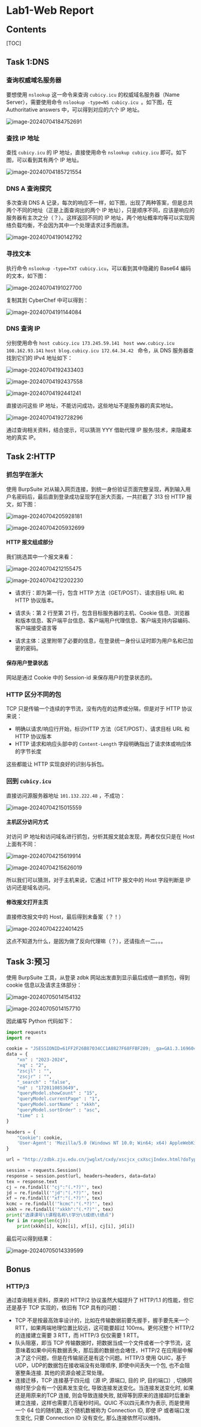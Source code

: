# Lab1-Web Report

**<font size=5>Contents</font>**

[TOC]



## Task 1:DNS

### 查询权威域名服务器

要想使用 `nslookup` 这一命令来查询 `cubicy.icu` 的权威域名服务器（Name Server），需要使用命令 `nslookup -type=NS cubicy.icu `。如下图，在Authoritative answers 中，可以得到对应的六个 IP 地址。

![image-20240704184752691](../../assets/image-20240704184752691.png)

### 查找 IP 地址

查找 `cubicy.icu` 的 IP 地址，直接使用命令 `nslookup cubicy.icu` 即可。如下图，可以看到其有两个 IP 地址。

![image-20240704185721554](../../assets/image-20240704185721554.png)

### DNS A 查询探究

多次查询 DNS A 记录，每次的响应不一样，如下图，出现了两种答案，但是总共两个不同的地址（正是上面查询出的两个 IP 地址），只是顺序不同，应该是响应的服务器有主次之分（？）。这样返回不同的 IP 地址，两个地址概率均等可以实现网络负载均衡，不会因为其中一个处理请求过多而崩溃。

![image-20240704190142792](../../assets/image-20240704190142792.png)

### 寻找文本

执行命令 `nslookup -type=TXT cubicy.icu`，可以看到其中隐藏的 Base64 编码的文本，如下图：

![image-20240704191027700](../../assets/image-20240704191027700.png)

复制其到 CyberChef 中可以得到：

![image-20240704191144084](../../assets/image-20240704191144084.png)

### DNS 查询 IP

分别使用命令 `host cubicy.icu 173.245.59.141 ` `host www.cubicy.icu 108.162.93.141` `host blog.cubicy.icu 172.64.34.42 ` 命令，从 DNS 服务器查找到它们的 IPv4 地址如下：

![image-20240704192433403](../../assets/image-20240704192433403.png)

![image-20240704192437558](../../assets/image-20240704192437558.png)

![image-20240704192441241](../../assets/image-20240704192441241.png)

直接访问这些 IP 地址，不能访问成功，这些地址不是服务器的真实地址。

![image-20240704192728296](../../assets/image-20240704192728296.png)

通过查询相关资料，结合提示，可以猜测 YYY 借助代理 IP 服务/技术，来隐藏本地的真实 IP。

## Task 2:HTTP

### 抓包学在浙大

使用 BurpSuite 对从输入网页连接，到统一身份验证页面完整呈现，再到输入用户名密码后，最后直到登录成功呈现学在浙大页面，一共拦截了 313 份 HTTP 报文，如下图：

![image-20240704205928181](../../assets/image-20240704205928181.png)

![image-20240704205932699](../../assets/image-20240704205932699.png)

#### HTTP 报文组成部分

我们挑选其中一个报文来看：

![image-20240704212155475](../../assets/image-20240704212155475.png)

![image-20240704212202230](../../assets/image-20240704212202230.png)

- 请求行：即为第一行，包含 HTTP 方法（GET/POST）、请求目标 URL 和 HTTP 协议版本。

- 请求头：第 2 行至第 21 行，包含目标服务器的主机、Cookie 信息、浏览器和版本信息、客户端平台信息、客户端用户代理信息、客户端支持内容编码、客户端接受语言等
- 请求主体：这里附带了必要的信息，在登录统一身份认证时即为用户名和已加密的密码。

#### 保存用户登录状态

网站是通过 Cookie 中的 Session-id 来保存用户的登录状态的。

### HTTP 区分不同的包

TCP 只是传输一个连续的字节流，没有内在的边界或分隔，但是对于 HTTP 协议来说：

- 明确以请求/响应行开始，标识HTTP 方法（GET/POST）、请求目标 URL 和 HTTP 协议版本
-  HTTP 请求和响应头部中的 `Content-Length` 字段明确指出了请求体或响应体的字节长度

这些都能让 HTTP 实现良好的识别与拆包。

### 回到 `cubicy.icu`

直接访问源服务器地址 `101.132.222.48` ，不成功：

![image-20240704215015559](../../assets/image-20240704215015559.png)

#### 主机区分访问方式

对访问 IP 地址和访问域名进行抓包，分析其报文就会发现，两者仅仅只是在 Host 上面有不同：

![image-20240704215619914](../../assets/image-20240704215619914.png)

![image-20240704215626019](../../assets/image-20240704215626019.png)

所以我们可以猜测，对于主机来说，它通过 HTTP 报文中的 Host 字段判断是 IP 访问还是域名访问。

#### 修改报文打开主页

直接修改报文中的 Host，最后得到未备案（？！）

![image-20240704222401425](../../assets/image-20240704222401425.png)

这点不知道为什么，是因为做了反向代理嘛（？），还请指点一二。。。

## Task 3:预习

使用 BurpSuite 工具，从登录 zdbk 网站出发直到显示最后成绩一直抓包，得到 cookie 信息以及请求主体部分：

![image-20240705014154132](../../assets/image-20240705014154132.png)

![image-20240705014157710](../../assets/image-20240705014157710.png)

因此编写 Python 代码如下：

```python
import requests
import re

cookie = "JSESSIONID=61FF2F26B87034CC1A8827F68FFBF289; _ga=GA1.3.1696040056.1720097714; route=c2c4d5a14bbc5b6918b307746d272ddd; _csrf=S8mwplVi9KWoF2WQ0TlCeDrgL%2FuHmofIgtZP93kMOr8%3D; _pv0=GT6bXJKkXUcLOWI%2B4sO%2B2q9UubsYaVdyTCAY4J5yrRzDVJgKZ4%2FEGR1X9yBpSgwUMK0Xzk7GVcLjbBToFXMyOmnInzNYBYQ%2BUCxULcdeviD%2BduezzoTSDfnqioMd79AE268eeIdlrkyXfpQPPdIKDjpdpXJTilCko1OPuembjSzAiaMWy42iUDNYVWnxN%2BeqC%2FxkrjFSITAeA%2FZ1BnrmhXAREWgogV3qDetWP8T%2Bth5KMvkQBHzm1hQwtogsBRQudYqGWzPS%2Ffg%2Fg53B36MV2i%2Bg5v6dOnnxk6lIrfqvLMbbQ6LhrBwk4kmKbrRoeU9y0CBTvou2qJUb01pJKmbY3W%2B9AwH9sIe2E3rbYJ6JvUAbpq6ek8GgpueQ8zs7vKzG4b6%2F1YwQyuTGUl9xaY5rAYfXVJicCKCahNE1vjkcqqU%3D; _pf0=3Zzmz5gda5VcxfoLSPBS9e602NxL2LWSaqFpPlQxDrA%3D; _pc0=bAed1gAgJ3L%2BRpdpaEdDO7Bxmd1um%2FYHU2D%2BbRu7pMfc%2BZPri344MShVOO9Powg5; iPlanetDirectoryPro=CTRKI9vG6WnhlAJXKG0qS5WTSG4gJbcez8lvYHfovRhqqgD%2B8W0Kouhk0sTOgfAqgSubHIWiso3ug6pJS8KGW1Mq20P56o7yIJXoFxVZ2BeN3xAnJCy2oTIP1PyrFic0WfbJXzGiPM9gLReamP84MB%2FrrLE8Y%2BKUdrVaM4OKBNzct3frSVqol8c6zfQfgmXxB%2BF%2FsBpnZ2QapGx5wAt7OSw9TBMU3z70UqH6sqQB846MXK1wR26z0KMAlbM%2Fka8VwJJpDc8n5CzNFp0%2FZTVBaZiH%2FfaElC9yFbhmFt4%2BkE9Hq2cwaQ%2Ff%2F8uTN8x5p7i4HYvX0%2Fvun9HZ6NW6uUu%2BepCcSTQ2oR0ePdgf%2Frg5kLE%3D"
data = {
    "xn" : "2023-2024",
    "xq" : "2",
    "zscjl" : "",
    "zscjr" : "",
    "_search" : "false",
    "nd" : "1720110853649",
    "queryModel.showCount" : "15",
    "queryModel.currentPage" : "1",
    "queryModel.sortName" : "xkkh",
    "queryModel.sortOrder" : "asc",
    "time" : 1
}

headers = {
    "Cookie": cookie,
    'User-Agent': 'Mozilla/5.0 (Windows NT 10.0; Win64; x64) AppleWebKit/537.36 (KHTML, like Gecko) Chrome/58.0.3029.110 Safari/537.3'
}

url = "http://zdbk.zju.edu.cn/jwglxt/cxdy/xscjcx_cxXscjIndex.html?doType=query&gnmkdm=N5083&layout=default&su=3230104248"

session = requests.Session()
response = session.post(url, headers=headers, data=data)
tex = response.text
cj = re.findall('"cj":"(.*?)"', tex)
jd = re.findall('"jd":"(.*?)"', tex)
xf = re.findall('"xf":"(.*?)"', tex)
kcmc = re.findall('"kcmc":"(.*?)"', tex)
xkkh = re.findall('"xkkh":"(.*?)"', tex)
print("选课课号\t课程名称\t学分\t成绩\t绩点")
for i in range(len(cj)):
    print(xkkh[i], kcmc[i], xf[i], cj[i], jd[i])
```

最后可以得到结果：

![image-20240705014339599](../../assets/image-20240705014339599.png)

## Bonus

### HTTP/3

通过查询相关资料，原来的 HTTP/2 协议虽然大幅提升了 HTTP/1.1 的性能，但它还是基于 TCP 实现的，依旧有 TCP 具有的问题：

- TCP 不是按最高效率设计的，比如在传输数据前要先握手，握手要先来一个 RTT，如果两端地理位置比较远，这可能要超过 100ms。更何况整个 HTTP/2 的连接建立需要 3 RTT，而 HTTP/3 仅仅需要 1 RTT。
- 队头阻塞，即当 TCP 传输数据时，把数据当成一个文件或者一个字节流，这意味着如果中间有数据丢失，那后面的数据也会堵住，HTTP/2 在应用层中解决了这个问题，但是在传输层还是有这个问题。HTTP/3 使用 QUIC，基于 UDP，UDP的数据包在接收端没有处理顺序, 即使中间丢失一个包, 也不会阻塞整条连接. 其他的资源会被正常处理。
- 连接迁移，TCP 连接基于四元组（源 IP, 源端口, 目的 IP, 目的端口）, 切换网络时至少会有一个因素发生变化, 导致连接发送变化。当连接发送变化时, 如果还是用原来的TCP 连接, 则会导致连接失败, 就得等到原来的连接超时后重新建立连接，这样也需要几百毫秒时间。QUIC 不以四元素作为表示, 而是使用一个 64 位的随机数, 这个随机数被称为 Connection ID, 即使 IP 或者端口发生变化, 只要 Connection ID 没有变化, 那么连接依然可以维持。
